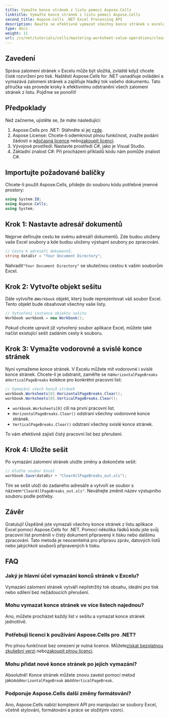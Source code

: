 ```yaml
---
title: Vymažte konce stránek z listu pomocí Aspose.Cells
linktitle: Vymažte konce stránek z listu pomocí Aspose.Cells
second_title: Aspose.Cells .NET Excel Processing API
description: Naučte se efektivně vymazat všechny konce stránek v excelových listech pomocí Aspose.Cells for .NET. Tento průvodce krok za krokem zjednodušuje proces.
type: docs
weight: 11
url: /cs/net/tutorials/cells/mastering-worksheet-value-operations/clear-page-breaks/
---
```

## Zavedení

Správa zalomení stránek v Excelu může být složitá, zvláště když chcete čisté rozvržení pro tisk. Naštěstí Aspose.Cells for .NET usnadňuje ovládání a vymazává zalomení stránek a zajišťuje hladký tok vašeho dokumentu. Tato příručka vás provede kroky k efektivnímu odstranění všech zalomení stránek z listu. Pojďme se ponořit!

## Předpoklady

Než začneme, ujistěte se, že máte následující:

1.  Aspose.Cells pro .NET: Stáhněte si jej z[zde](https://releases.aspose.com/cells/net/).
2.  Aspose License: Chcete-li odemknout plnou funkčnost, zvažte podání žádosti o a[dočasná licence](https://purchase.aspose.com/temporary-license/) nebo[zakoupit licenci](https://purchase.aspose.com/buy).
3. Vývojové prostředí: Nastavte prostředí C#, jako je Visual Studio.
4. Základní znalost C#: Při procházení příkladů kódu nám pomůže znalost C#.

## Importujte požadované balíčky

Chcete-li použít Aspose.Cells, přidejte do souboru kódu potřebné jmenné prostory:

```csharp
using System.IO;
using Aspose.Cells;
using System;
```

## Krok 1: Nastavte adresář dokumentů

Nejprve definujte cestu ke svému adresáři dokumentů. Zde budou uloženy vaše Excel soubory a kde budou uloženy výstupní soubory po zpracování.

```csharp
// Cesta k adresáři dokumentů.
string dataDir = "Your Document Directory";
```

 Nahradit`"Your Document Directory"` se skutečnou cestou k vašim souborům Excel.

## Krok 2: Vytvořte objekt sešitu

 Dále vytvořte a`Workbook` objekt, který bude reprezentovat váš soubor Excel. Tento objekt bude obsahovat všechny vaše listy.

```csharp
// Vytvoření instance objektu sešitu
Workbook workbook = new Workbook();
```

Pokud chcete upravit již vytvořený soubor aplikace Excel, můžete také načíst existující sešit zadáním cesty k souboru.

## Krok 3: Vymažte vodorovné a svislé konce stránek

 Nyní vymažeme konce stránek. V Excelu můžete mít vodorovné i svislé konce stránek. Chcete-li je odstranit, zaměřte se na`HorizontalPageBreaks` a`VerticalPageBreaks` kolekce pro konkrétní pracovní list:

```csharp
// Vymazání všech konců stránek
workbook.Worksheets[0].HorizontalPageBreaks.Clear();
workbook.Worksheets[0].VerticalPageBreaks.Clear();
```

- `workbook.Worksheets[0]` cílí na první pracovní list.
- `HorizontalPageBreaks.Clear()` odstraní všechny vodorovné konce stránek.
- `VerticalPageBreaks.Clear()` odstraní všechny svislé konce stránek.

To vám efektivně zajistí čistý pracovní list bez přerušení.

## Krok 4: Uložte sešit

Po vymazání zalomení stránek uložte změny a dokončete sešit:

```csharp
// Uložte soubor Excel
workbook.Save(dataDir + "ClearAllPageBreaks_out.xls");
```

 Tím se sešit uloží do zadaného adresáře a vytvoří se soubor s názvem`"ClearAllPageBreaks_out.xls"`. Neváhejte změnit název výstupního souboru podle potřeby.

## Závěr

Gratuluji! Úspěšně jste vymazali všechny konce stránek z listu aplikace Excel pomocí Aspose.Cells for .NET. Pomocí několika řádků kódu jste svůj pracovní list proměnili v čistý dokument připravený k tisku nebo dalšímu zpracování. Tato metoda je neocenitelná pro přípravu zpráv, datových listů nebo jakýchkoli souborů připravených k tisku.

## FAQ

### Jaký je hlavní účel vymazání konců stránek v Excelu?  
Vymazání zalomení stránek vytváří nepřetržitý tok obsahu, ideální pro tisk nebo sdílení bez nežádoucích přerušení.

### Mohu vymazat konce stránek ve více listech najednou?  
Ano, můžete procházet každý list v sešitu a vymazat konce stránek jednotlivě.

### Potřebuji licenci k používání Aspose.Cells pro .NET?  
 Pro plnou funkčnost bez omezení je nutná licence. Můžete[získat bezplatnou zkušební verzi](https://releases.aspose.com/) nebo[zakoupit plnou licenci](https://purchase.aspose.com/buy).

### Mohu přidat nové konce stránek po jejich vymazání?  
 Absolutně! Konce stránek můžete znovu zavést pomocí metod jako`AddHorizontalPageBreak` a`AddVerticalPageBreak`.

### Podporuje Aspose.Cells další změny formátování?  
Ano, Aspose.Cells nabízí komplexní API pro manipulaci se soubory Excel, včetně stylování, formátování a práce se složitými vzorci.